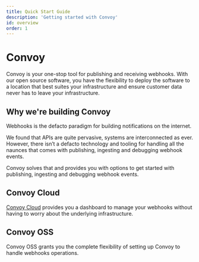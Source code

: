 ```yaml
---
title: Quick Start Guide
description: 'Getting started with Convoy'
id: overview
order: 1
---
```


Convoy
======

Convoy is your one-stop tool for publishing and receiving webhooks. With our open source software, you have the flexibility to deploy the software to a location that best suites your infrastructure and ensure customer data never has to leave your infrastructure.

## Why we're building Convoy

Webhooks is the defacto paradigm for building notifications on the internet.

We found that APIs are quite pervasive, systems are interconnected as ever. However, there isn’t a defacto technology and tooling for handling all the naunces that comes with publishing, ingesting and debugging webhook events.

Convoy solves that and provides you with options to get started with publishing, ingesting and debugging webhook events.

## Convoy Cloud

[Convoy Cloud](https://dashboard.getconvoy.io/signup) provides you a dashboard to manage your webhooks without having to worry about the underlying infrastructure.

## Convoy OSS

Convoy OSS grants you the complete flexibility of setting up Convoy to handle webhooks operations.